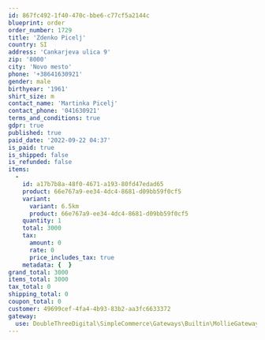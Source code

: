```yaml
---
id: 867fc492-1f40-470c-bbe6-c77cf5a2144c
blueprint: order
order_number: 1729
title: 'Zdenko Picelj'
country: SI
address: 'Cankarjeva ulica 9'
zip: '8000'
city: 'Novo mesto'
phone: '+38641630921'
gender: male
birthyear: '1961'
shirt_size: m
contact_name: 'Martinka Picelj'
contact_phone: '041630921'
terms_and_conditions: true
gdpr: true
published: true
paid_date: '2022-09-22 04:37'
is_paid: true
is_shipped: false
is_refunded: false
items:
  -
    id: a17b7b8a-48f0-4671-a193-80fd47edad65
    product: 66e767a9-ee34-4dc4-8681-d09bb59f0cf5
    variant:
      variant: 6.5km
      product: 66e767a9-ee34-4dc4-8681-d09bb59f0cf5
    quantity: 1
    total: 3000
    tax:
      amount: 0
      rate: 0
      price_includes_tax: true
    metadata: {  }
grand_total: 3000
items_total: 3000
tax_total: 0
shipping_total: 0
coupon_total: 0
customer: 49699cef-4fa4-4b93-83b2-aa3fc6633372
gateway:
  use: DoubleThreeDigital\SimpleCommerce\Gateways\Builtin\MollieGateway
---
```

